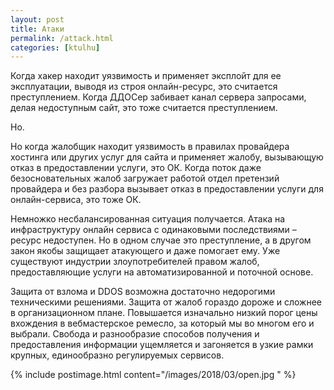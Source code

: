 ```yaml
---
layout: post
title: Атаки
permalink: /attack.html
categories: [ktulhu]
---
```


Когда хакер находит уязвимость и применяет эксплойт для ее эксплуатации, выводя из строя онлайн-ресурс, это считается преступлением. Когда ДДОСер забивает канал сервера запросами, делая недоступным сайт, это тоже считается преступлением.

Но.

Но когда жалобщик находит уязвимость в правилах провайдера хостинга или других услуг для сайта и применяет жалобу, вызывающую отказ в предоставлении услуги, это ОК. Когда поток даже безосновательных жалоб загружает работой отдел претензий провайдера и без разбора вызывает отказ в предоставлении услуги для онлайн-сервиса, это тоже ОК.

Немножко несбалансированная ситуация получается. Атака на инфраструктуру онлайн сервиса с одинаковыми последствиями – ресурс недоступен. Но в одном случае это преступление, а в другом закон якобы защищает атакующего и даже помогает ему. Уже существуют индустрии злоупотребителей правом жалоб, предоставляющие услуги на автоматизированной и поточной основе.

Защита от взлома и DDOS возможна достаточно недорогими техническими решениями. Защита от жалоб гораздо дороже и сложнее в организационном плане. Повышается изначально низкий порог цены вхождения в вебмастерское ремесло, за который мы во многом его и выбрали. Свобода и разнообразие способов получения и предоставления информации ущемляется и загоняется в узкие рамки крупных, единообразно регулируемых сервисов.

{% include postimage.html content="/images/2018/03/open.jpg " %}
